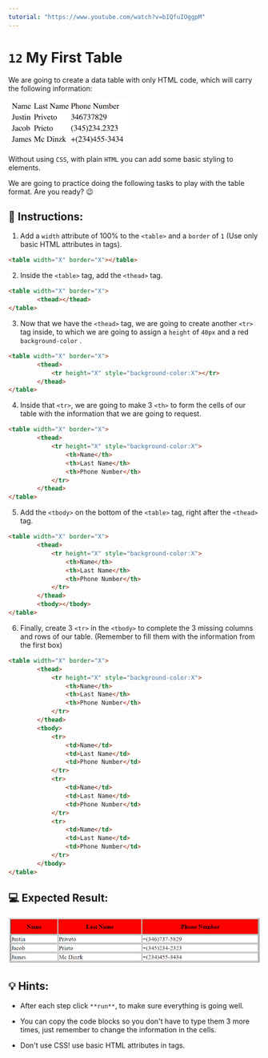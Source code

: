```yaml
---
tutorial: "https://www.youtube.com/watch?v=bIQfuIOggpM"
---
```


# `12` My First Table

We are going to create a data table with only HTML code, which will carry the following information:

![demo](../../.learn/assets/12-my-first-table-0.png?raw=true)

Without using `CSS`, with plain `HTML` you can add some basic styling to elements.

We are going to practice doing the following tasks to play with the table format. Are you ready? 😉

## 📝 Instructions:

1. Add a `width` attribute of 100% to the `<table>` and a `border` of `1` (Use only basic HTML attributes in tags).

```html
<table width="X" border="X"></table>
```

2. Inside the `<table>` tag, add the `<thead>` tag.

```html
<table width="X" border="X">
		<thead></thead>
</table>
```

3. Now that we have the `<thead>` tag, we are going to create another `<tr>` tag inside, to which we are going to assign a `height` of `40px` and a red `background-color` .

```html
<table width="X" border="X">
		<thead>
            <tr height="X" style="background-color:X"></tr>
        </thead>
</table>
```

4. Inside that `<tr>`, we are going to make 3 `<th>` to form the cells of our table with the information that we are going to request.

```html
<table width="X" border="X">
		<thead>
            <tr height="X" style="background-color:X">
                <th>Name</th>
				<th>Last Name</th>
				<th>Phone Number</th>
            </tr>
        </thead>
</table>
```

5. Add the `<tbody>` on the bottom of the `<table>` tag, right after the `<thead>` tag.

```html
<table width="X" border="X">
		<thead>
            <tr height="X" style="background-color:X">
                <th>Name</th>
				<th>Last Name</th>
				<th>Phone Number</th>
            </tr>
        </thead>
		<tbody></tbody>
</table>
```

6. Finally, create 3 `<tr>` in the `<tbody>` to complete the 3 missing columns and rows of our table. (Remember to fill them with the information from the first box)

```html
<table width="X" border="X">
		<thead>
            <tr height="X" style="background-color:X">
                <th>Name</th>
				<th>Last Name</th>
				<th>Phone Number</th>
            </tr>
        </thead>
		<tbody>
			<tr>
				<td>Name</td>
				<td>Last Name</td>
				<td>Phone Number</td>
			</tr>
			<tr>
				<td>Name</td>
				<td>Last Name</td>
				<td>Phone Number</td>
			</tr>
			<tr>
				<td>Name</td>
				<td>Last Name</td>
				<td>Phone Number</td>
			</tr>
		</tbody>
</table>
```

## 💻 Expected Result:

![demo](../../.learn/assets/12-my-first-table.png?raw=true)

## 💡 Hints:

+ After each step click `**run**`, to make sure everything is going well.

+ You can copy the code blocks so you don't have to type them 3 more times, just remember to change the information in the cells.

+ Don't use CSS! use basic HTML attributes in tags.

